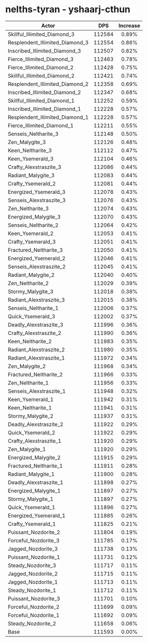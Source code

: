 # nelths-tyran - yshaarj-cthun
| Actor | DPS | Increase |
|---|:---:|:---:|
|Skillful_Illimited_Diamond_3|112584|0.89%|
|Resplendent_Illimited_Diamond_3|112554|0.86%|
|Inscribed_Illimited_Diamond_3|112507|0.82%|
|Fierce_Illimited_Diamond_3|112463|0.78%|
|Fierce_Illimited_Diamond_2|112428|0.75%|
|Skillful_Illimited_Diamond_2|112421|0.74%|
|Resplendent_Illimited_Diamond_2|112358|0.69%|
|Inscribed_Illimited_Diamond_2|112347|0.68%|
|Skillful_Illimited_Diamond_1|112252|0.59%|
|Inscribed_Illimited_Diamond_1|112228|0.57%|
|Resplendent_Illimited_Diamond_1|112228|0.57%|
|Fierce_Illimited_Diamond_1|112211|0.55%|
|Senseis_Neltharite_3|112148|0.50%|
|Zen_Malygite_3|112126|0.48%|
|Keen_Neltharite_3|112112|0.47%|
|Keen_Ysemerald_3|112104|0.46%|
|Crafty_Alexstraszite_3|112086|0.44%|
|Radiant_Malygite_3|112083|0.44%|
|Crafty_Ysemerald_2|112081|0.44%|
|Energized_Ysemerald_3|112078|0.43%|
|Senseis_Alexstraszite_3|112076|0.43%|
|Zen_Neltharite_3|112074|0.43%|
|Energized_Malygite_3|112070|0.43%|
|Senseis_Neltharite_2|112064|0.42%|
|Keen_Ysemerald_2|112053|0.41%|
|Crafty_Ysemerald_3|112051|0.41%|
|Fractured_Neltharite_3|112050|0.41%|
|Energized_Ysemerald_2|112046|0.41%|
|Senseis_Alexstraszite_2|112045|0.41%|
|Radiant_Malygite_2|112040|0.40%|
|Zen_Neltharite_2|112029|0.39%|
|Stormy_Malygite_3|112018|0.38%|
|Radiant_Alexstraszite_3|112015|0.38%|
|Senseis_Neltharite_1|112006|0.37%|
|Quick_Ysemerald_3|112002|0.37%|
|Deadly_Alexstraszite_3|111996|0.36%|
|Crafty_Alexstraszite_2|111990|0.36%|
|Keen_Neltharite_2|111983|0.35%|
|Radiant_Alexstraszite_2|111980|0.35%|
|Radiant_Alexstraszite_1|111972|0.34%|
|Zen_Malygite_2|111968|0.34%|
|Fractured_Neltharite_2|111966|0.33%|
|Zen_Neltharite_1|111956|0.33%|
|Senseis_Alexstraszite_1|111948|0.32%|
|Keen_Ysemerald_1|111942|0.31%|
|Keen_Neltharite_1|111941|0.31%|
|Stormy_Malygite_2|111937|0.31%|
|Deadly_Alexstraszite_2|111922|0.29%|
|Quick_Ysemerald_2|111922|0.29%|
|Crafty_Alexstraszite_1|111920|0.29%|
|Zen_Malygite_1|111920|0.29%|
|Energized_Malygite_2|111915|0.29%|
|Fractured_Neltharite_1|111911|0.28%|
|Radiant_Malygite_1|111900|0.28%|
|Deadly_Alexstraszite_1|111898|0.27%|
|Energized_Malygite_1|111897|0.27%|
|Stormy_Malygite_1|111897|0.27%|
|Quick_Ysemerald_1|111896|0.27%|
|Energized_Ysemerald_1|111885|0.26%|
|Crafty_Ysemerald_1|111825|0.21%|
|Puissant_Nozdorite_2|111804|0.19%|
|Forceful_Nozdorite_3|111785|0.17%|
|Jagged_Nozdorite_3|111738|0.13%|
|Puissant_Nozdorite_1|111731|0.12%|
|Steady_Nozdorite_3|111717|0.11%|
|Jagged_Nozdorite_2|111715|0.11%|
|Jagged_Nozdorite_1|111713|0.11%|
|Steady_Nozdorite_1|111712|0.11%|
|Puissant_Nozdorite_3|111701|0.10%|
|Forceful_Nozdorite_2|111699|0.09%|
|Forceful_Nozdorite_1|111692|0.09%|
|Steady_Nozdorite_2|111658|0.06%|
|Base|111593|0.00%|
